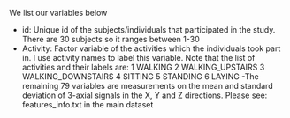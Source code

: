 We list our variables below
- id: Unique id of the subjects/individuals that participated in the study. There are 30 subjects so it ranges between 1-30
- Activity:  Factor variable of the activities which the individuals took part in. I use activity names to label this variable. Note that the list of activities and their labels are:
    1 WALKING
    2 WALKING_UPSTAIRS
    3 WALKING_DOWNSTAIRS
    4 SITTING
    5 STANDING
    6 LAYING
 -The remaining 79 variables are measurements on the mean and standard deviation of 3-axial signals in the X, Y and Z directions. Please see: features_info.txt in the main dataset


  
